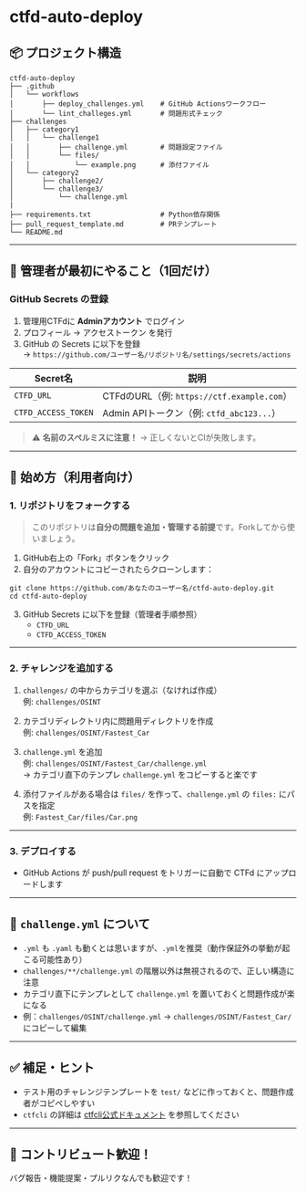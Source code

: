 # ctfd-auto-deploy

## 📦 プロジェクト構造
```
ctfd-auto-deploy
├── .github
│   └── workflows
│       ├── deploy_challenges.yml    # GitHub Actionsワークフロー
│       └── lint_challeges.yml       # 問題形式チェック
├── challenges
│   ├── category1
│   │   └── challenge1
│   │       ├── challenge.yml        # 問題設定ファイル
│   │       └── files/
│   │           └── example.png      # 添付ファイル
│   └── category2
│       ├── challenge2/
│       └── challenge3/
│           └── challenge.yml
|
├── requirements.txt                 # Python依存関係
├── pull_request_template.md         # PRテンプレート
└── README.md
```

---

## 🔐 管理者が最初にやること（1回だけ）

### GitHub Secrets の登録

1. 管理用CTFdに **Adminアカウント** でログイン  
2. プロフィール → アクセストークン を発行  
3. GitHub の Secrets に以下を登録  
   → `https://github.com/ユーザー名/リポジトリ名/settings/secrets/actions`

| Secret名            | 説明 |
|--------------------|------|
| `CTFD_URL`         | CTFdのURL（例: `https://ctf.example.com`） |
| `CTFD_ACCESS_TOKEN`| Admin APIトークン（例: `ctfd_abc123...`） |

> ⚠️ **名前のスペルミスに注意！** → 正しくないとCIが失敗します。

---

## 🚀 始め方（利用者向け）

### 1. リポジトリをフォークする

> このリポジトリは**自分の問題を追加・管理する前提**です。Forkしてから使いましょう。

1. GitHub右上の「Fork」ボタンをクリック  
2. 自分のアカウントにコピーされたらクローンします：

```
git clone https://github.com/あなたのユーザー名/ctfd-auto-deploy.git
cd ctfd-auto-deploy
```

3. GitHub Secrets に以下を登録（管理者手順参照）  
   - `CTFD_URL`  
   - `CTFD_ACCESS_TOKEN`

---

### 2. チャレンジを追加する

1. `challenges/` の中からカテゴリを選ぶ（なければ作成）  
   例: `challenges/OSINT`

2. カテゴリディレクトリ内に問題用ディレクトリを作成  
   例: `challenges/OSINT/Fastest_Car`

3. `challenge.yml` を追加  
   例: `challenges/OSINT/Fastest_Car/challenge.yml`  
   → カテゴリ直下のテンプレ `challenge.yml` をコピーすると楽です

4. 添付ファイルがある場合は `files/` を作って、`challenge.yml` の `files:` にパスを指定  
   例: `Fastest_Car/files/Car.png`

---

### 3. デプロイする

- GitHub Actions が push/pull request をトリガーに自動で CTFd にアップロードします

---

## 📝 `challenge.yml` について

- `.yml` も `.yaml` も動くとは思いますが、`.yml`を推奨（動作保証外の挙動が起こる可能性あり）  
- `challenges/**/challenge.yml` の階層以外は無視されるので、正しい構造に注意  
- カテゴリ直下にテンプレとして `challenge.yml` を置いておくと問題作成が楽になる  
- 例：`challenges/OSINT/challenge.yml` → `challenges/OSINT/Fastest_Car/` にコピーして編集  

---

## ✅ 補足・ヒント

- テスト用のチャレンジテンプレートを `test/` などに作っておくと、問題作成者がコピペしやすい  
- `ctfcli` の詳細は [ctfcli公式ドキュメント](https://docs.ctfd.io/docs/deployment/ctfcli) を参照してください  

---

## 🤝 コントリビュート歓迎！

バグ報告・機能提案・プルリクなんでも歓迎です！
